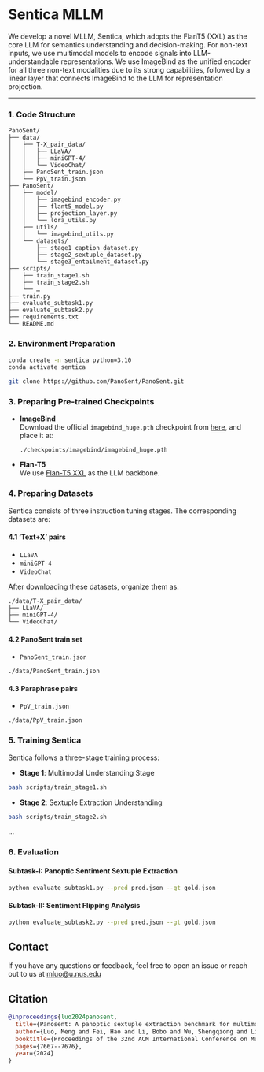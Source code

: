 # Sentica MLLM

We develop a novel MLLM, Sentica, which adopts the FlanT5 (XXL) as the core LLM for semantics understanding and decision-making. For non-text inputs, we use multimodal models to encode signals into LLM-understandable representations. We use ImageBind as the unified encoder for all three non-text modalities due to its strong capabilities, followed by a linear layer that connects ImageBind to the LLM for representation projection.

---

### 1. Code Structure 
```
PanoSent/                     
├── data/
│   ├── T-X_pair_data/                 
│   │   ├── LLaVA/
│   │   ├── miniGPT-4/
│   │   └── VideoChat/
│   ├── PanoSent_train.json            
│   └── PpV_train.json                 
├── PanoSent/
│   ├── model/
│   │   ├── imagebind_encoder.py       
│   │   ├── flant5_model.py          
│   │   ├── projection_layer.py       
│   │   └── lora_utils.py             
│   ├── utils/
│   │   └── imagebind_utils.py        
│   └── datasets/
│       ├── stage1_caption_dataset.py 
│       ├── stage2_sextuple_dataset.py 
│       └── stage3_entailment_dataset.py 
├── scripts/
│   ├── train_stage1.sh               
│   ├── train_stage2.sh               
│   └── …           
├── train.py                           
├── evaluate_subtask1.py              
├── evaluate_subtask2.py               
├── requirements.txt                  
└── README.md
```

### 2. Environment Preparation 

```bash
conda create -n sentica python=3.10
conda activate sentica

git clone https://github.com/PanoSent/PanoSent.git
```

<span id='Prepare Pre-trained Checkpoint'/>

### 3. Preparing Pre-trained Checkpoints 

- **ImageBind**  
  Download the official `imagebind_huge.pth` checkpoint from [here](https://dl.fbaipublicfiles.com/imagebind/imagebind_huge.pth), and place it at:
  
  ```
  ./checkpoints/imagebind/imagebind_huge.pth
  ```
- **Flan-T5**  
  We use [Flan-T5 XXL](https://huggingface.co/google/flan-t5-xxl) as the LLM backbone.  

<span id='Prepare Dataset'/>

### 4. Preparing Datasets

Sentica consists of three instruction tuning stages. The corresponding datasets are:

#### 4.1 ‘Text+X’ pairs

- `LLaVA`  
- `miniGPT-4`  
- `VideoChat` 

After downloading these datasets, organize them as:

```
./data/T-X_pair_data/
├── LLaVA/
├── miniGPT-4/
└── VideoChat/
```

#### 4.2 PanoSent train set

- `PanoSent_train.json`  

```
./data/PanoSent_train.json
```

#### 4.3 Paraphrase pairs

- `PpV_train.json`  

```
./data/PpV_train.json
```

<span id='Training Sentica'/>

### 5. Training Sentica  

Sentica follows a three-stage training process:

- **Stage 1**: Multimodal Understanding Stage
```bash
bash scripts/train_stage1.sh
```

- **Stage 2**: Sextuple Extraction Understanding
```bash
bash scripts/train_stage2.sh
```

…

<span id='Evaluation'/>

### 6. Evaluation 

#### Subtask-I: Panoptic Sentiment Sextuple Extraction
```bash
python evaluate_subtask1.py --pred pred.json --gt gold.json
```

#### Subtask-II: Sentiment Flipping Analysis
```bash
python evaluate_subtask2.py --pred pred.json --gt gold.json
```

<span id='Contact'/>

## Contact

If you have any questions or feedback, feel free to open an issue or reach out to us at mluo@u.nus.edu

<span id='Citation'/>

## Citation

```bibtex
@inproceedings{luo2024panosent,
  title={Panosent: A panoptic sextuple extraction benchmark for multimodal conversational aspect-based sentiment analysis},
  author={Luo, Meng and Fei, Hao and Li, Bobo and Wu, Shengqiong and Liu, Qian and Poria, Soujanya and Cambria, Erik and Lee, Mong-Li and Hsu, Wynne},
  booktitle={Proceedings of the 32nd ACM International Conference on Multimedia},
  pages={7667--7676},
  year={2024}
}
```
